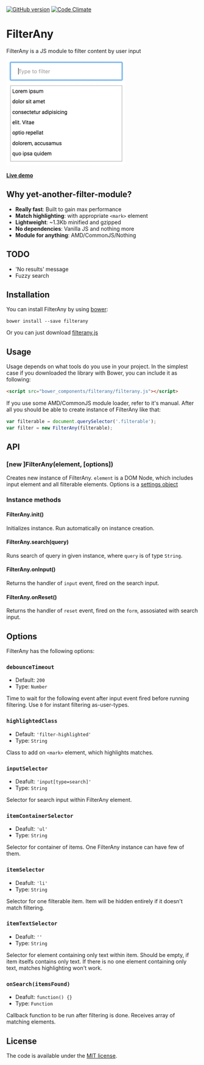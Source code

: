 [![GitHub version](https://badge.fury.io/gh/thirabrtnk%2Ffilterany.svg)](https://badge.fury.io/gh/thirabrtnk%2Ffilterany) [![Code Climate](https://codeclimate.com/github/ThiRaBrTNK/filterany/badges/gpa.svg)](https://codeclimate.com/github/ThiRaBrTNK/filterany)
# FilterAny

FilterAny is a JS module to filter content by user input

![Demo](demo.gif)

[**Live demo**](https://thirabrtnk.github.io/filterany/)

## Why yet-another-filter-module?

- **Really fast**: Built to gain max performance
- **Match highlighting**: with appropriate `<mark>` element
- **Lightweight**: ~1.3Kb minified and gzipped
- **No dependencies**: Vanilla JS and nothing more
- **Module for anything**: AMD/CommonJS/Nothing

## TODO

- 'No results' message
- Fuzzy search

## Installation

You can install FilterAny by using [bower](http://bower.io):
```
bower install --save filterany
```
Or you can just download [filterany.js](https://raw.githubusercontent.com/ThiRaBrTNK/filterany/master/filterany.js)

## Usage

Usage depends on what tools do you use in your project. In the simplest case if you downloaded the library with Bower, you can include it as following:                                    
```html
<script src="bower_components/filterany/filterany.js"></script>
```
If you use some AMD/CommonJS module loader, refer to it's manual.
After all you should be able to create instance of FilterAny like that:
```js
var filterable = document.querySelector('.filterable');
var filter = new FilterAny(filterable);
```

## API

### [new ]FilterAny(element, [options])

Creates new instance of FilterAny. `element` is a DOM Node, which includes input element and all filterable elements.
Options is a [settings object](#options)

### Instance methods

#### FilterAny.init()

Initializes instance. Run automatically on instance creation.

#### FilterAny.search(query)

Runs search of query in given instance, where `query` is of type `String`.

#### FilterAny.onInput()

Returns the handler of `input` event, fired on the search input.

#### FilterAny.onReset()

Returns the handler of `reset` event, fired on the `form`, assosiated with search input.

## Options

FilterAny has the following options:

### `debounceTimeout`

* Default: `200`
* Type: `Number`

Time to wait for the following event after input event fired before running filtering. Use `0` for instant filtering as-user-types.

### `highlightedClass`

* Default: `'filter-highlighted'`
* Type: `String`

Class to add on `<mark>` element, which highlights matches.

### `inputSelector`

* Deafult: `'input[type=search]'`
* Type: `String`

Selector for search input within FilterAny element.

### `itemContainerSelector`

* Deafult: `'ul'`
* Type: `String`

Selector for container of items. One FilterAny instance can have few of them.

### `itemSelector`

* Deafult: `'li'`
* Type: `String`

Selector for one filterable item. Item will be hidden entirely if it doesn't match filtering.

### `itemTextSelector`

* Deafult: `''`
* Type: `String`

Selector for element containing only text within item. Should be empty, if item itselfs contains only text.
If there is no one element containing only text, matches highlighting won't work.

### `onSearch(itemsFound)`

* Deafult: `function() {}`
* Type: `Function`

Callback function to be run after filtering is done. Receives array of matching elements.

## License

The code is available under the [MIT license](LICENSE.md).
